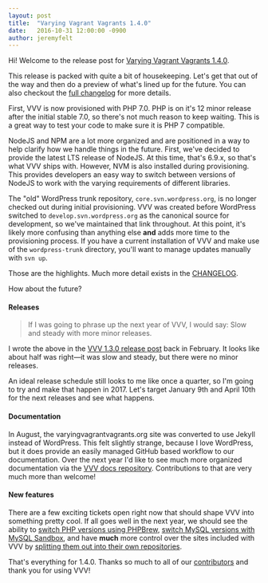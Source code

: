 ```yaml
---
layout: post
title:  "Varying Vagrant Vagrants 1.4.0"
date:   2016-10-31 12:00:00 -0900
author: jeremyfelt
---
```


Hi! Welcome to the release post for <a href="https://github.com/Varying-Vagrant-Vagrants/VVV/releases/tag/1.4.0">Varying Vagrant Vagrants 1.4.0</a>.

This release is packed with quite a bit of housekeeping. Let's get that out of the way and then do a preview of what's lined up for the future. You can also checkout the <a href="https://github.com/Varying-Vagrant-Vagrants/VVV/blob/1.4.0/CHANGELOG.md">full changelog</a> for more details.

First, VVV is now provisioned with PHP 7.0. PHP is on it's 12 minor release after the initial stable 7.0, so there's not much reason to keep waiting. This is a great way to test your code to make sure it is PHP 7 compatible.

NodeJS and NPM are a lot more organized and are positioned in a way to help clarify how we handle things in the future. First, we've decided to provide the latest LTS release of NodeJS. At this time, that's 6.9.x, so that's what VVV ships with. However, NVM is also installed during provisioning. This provides developers an easy way to switch between versions of NodeJS to work with the varying requirements of different libraries.

The "old" WordPress trunk repository, `core.svn.wordpress.org`, is no longer checked out during initial provisioning. VVV was created before WordPress switched to `develop.svn.wordpress.org` as the canonical source for development, so we've maintained that link throughout. At this point, it's likely more confusing than anything else <strong>and</strong> adds more time to the provisioning process. If you have a current installation of VVV and make use of the `wordpress-trunk` directory, you'll want to manage updates manually with `svn up`.

Those are the highlights. Much more detail exists in the <a href="https://github.com/Varying-Vagrant-Vagrants/VVV/blob/1.4.0/CHANGELOG.md">CHANGELOG</a>.

How about the future?

<h4>Releases</h4>

<blockquote>If I was going to phrase up the next year of VVV, I would say: Slow and steady with more minor releases.</blockquote>

I wrote the above in the <a href="https://varyingvagrantvagrants.org/blog/2016/02/21/varying-vagrant-vagrants-1-3-0.html">VVV 1.3.0 release post</a> back in February. It looks like about half was right—it was slow and steady, but there were no minor releases.

An ideal release schedule still looks to me like once a quarter, so I'm going to try and make that happen in 2017. Let's target January 9th and April 10th for the next releases and see what happens.

<h4>Documentation</h4>

In August, the varyingvagrantvagrants.org site was converted to use Jekyll instead of WordPress. This felt slightly strange, because I love WordPress, but it does provide an easily managed GitHub based workflow to our documentation. Over the next year I'd like to see much more organized documentation via the <a href="https://github.com/Varying-Vagrant-Vagrants/varyingvagrantvagrants.org">VVV docs repository</a>. Contributions to that are very much more than welcome!

<h4>New features</h4>

There are a few exciting tickets open right now that should shape VVV into something pretty cool. If all goes well in the next year, we should see the ability to <a href="https://github.com/Varying-Vagrant-Vagrants/VVV/pull/980">switch PHP versions using PHPBrew</a>, <a href="https://github.com/Varying-Vagrant-Vagrants/VVV/issues/835">switch MySQL versions with MySQL Sandbox</a>, and have <strong>much</strong> more control over the sites included with VVV by <a href="https://github.com/Varying-Vagrant-Vagrants/VVV/pull/980">splitting them out into their own repositories</a>.

That's everything for 1.4.0. Thanks so much to all of our <a href="https://github.com/Varying-Vagrant-Vagrants/VVV#varying-vagrant-vagrants">contributors</a> and thank you for using VVV!
